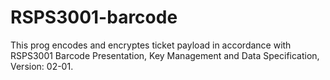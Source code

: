 # RSPS3001-barcode 
This prog encodes and encryptes ticket payload in accordance with RSPS3001 Barcode Presentation, Key Management and Data Specification, Version: 02-01.
